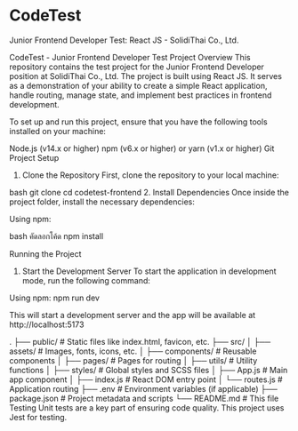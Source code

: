 # CodeTest
Junior Frontend Developer Test: React JS - SolidiThai Co., Ltd.

CodeTest - Junior Frontend Developer Test
Project Overview
This repository contains the test project for the Junior Frontend Developer position at SolidiThai Co., Ltd. The project is built using React JS. It serves as a demonstration of your ability to create a simple React application, handle routing, manage state, and implement best practices in frontend development.

To set up and run this project, ensure that you have the following tools installed on your machine:

Node.js (v14.x or higher)
npm (v6.x or higher) or yarn (v1.x or higher)
Git
Project Setup
1. Clone the Repository 
First, clone the repository to your local machine:

bash
git clone 
cd codetest-frontend
2. Install Dependencies
Once inside the project folder, install the necessary dependencies:

Using npm:

bash
คัดลอกโค้ด
npm install


Running the Project
1. Start the Development Server
To start the application in development mode, run the following command:

Using npm:
npm run dev

This will start a development server and the app will be available at http://localhost:5173

.
├── public/                # Static files like index.html, favicon, etc.
├── src/
│   ├── assets/            # Images, fonts, icons, etc.
│   ├── components/        # Reusable components
│   ├── pages/             # Pages for routing
│   ├── utils/             # Utility functions
│   ├── styles/            # Global styles and SCSS files
│   ├── App.js             # Main app component
│   ├── index.js           # React DOM entry point
│   └── routes.js          # Application routing
├── .env                   # Environment variables (if applicable)
├── package.json           # Project metadata and scripts
└── README.md              # This file
Testing
Unit tests are a key part of ensuring code quality. This project uses Jest for testing.
